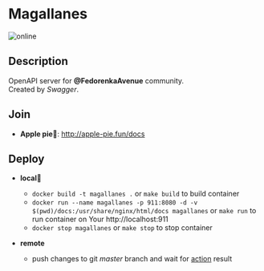 # Magallanes

![online](https://img.shields.io/website?url=http://apple-pie.fun/docs)

## Description

OpenAPI server for **@FedorenkaAvenue** community.    
Created by *Swagger*.    

## Join

 * **Apple pie🥧**: http://apple-pie.fun/docs

## Deploy

  * **local**🐳

    - `docker build -t magallanes .` or `make build` to build container
    - `docker run --name magallanes -p 911:8080 -d -v $(pwd)/docs:/usr/share/nginx/html/docs magallanes` or `make run` to run container on Your http://localhost:911
    - `docker stop magallanes` or `make stop` to stop container

  * **remote**

    - push changes to git *master* branch and wait for [action](https://github.com/FedorenkaAvenue/Magallanes/actions) result
